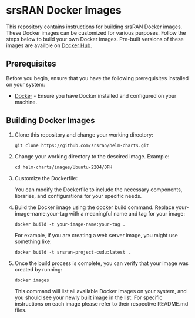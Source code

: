# srsRAN Docker Images

This repository contains instructions for building srsRAN Docker images. These Docker images can be customized for various purposes. Follow the steps below to build your own Docker images. Pre-built versions of these images are availble on [Docker Hub](https://hub.docker.com/u/softwareradiosystems).

## Prerequisites

Before you begin, ensure that you have the following prerequisites installed on your system:

- [Docker](https://www.docker.com/get-started) - Ensure you have Docker installed and configured on your machine.

## Building Docker Images

1. Clone this repository and change your working directory:

   ```shell
   git clone https://github.com/srsran/helm-charts.git
   ```

2. Change your working directory to the descired image.
    Example:

    ```shell
    cd helm-charts/images/Ubuntu-2204/OFH
    ```

3. Customize the Dockerfile:

    You can modify the Dockerfile to include the necessary components, libraries, and configurations for your specific needs.

4. Build the Docker image using the docker build command. Replace your-image-name:your-tag with a meaningful name and tag for your image:

    ```shell
    docker build -t your-image-name:your-tag .
   ```

    For example, if you are creating a web server image, you might use something like:

    ```shell
    docker build -t srsran-project-cudu:latest .
    ```

5. Once the build process is complete, you can verify that your image was created by running:

    ```shell
    docker images
    ```

    This command will list all available Docker images on your system, and you should see your newly built image in the list. For specific instructions on each image please refer to their respective README.md files.
